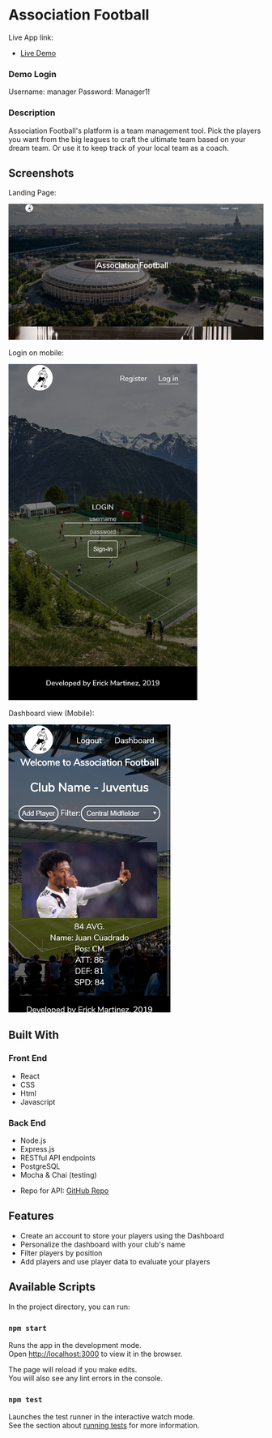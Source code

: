 # Association Football
Live App link: 
- [Live Demo](https://association-football.777areri.now.sh/)

### Demo Login
Username: manager
Password: Manager1!

### Description
Association Football's platform is a team management tool. Pick the players you want from the big leagues to craft the ultimate team based on your dream team. Or use it to keep track of your local team as a coach.

## Screenshots
Landing Page:

![Landing Page on Mobile](/src/imgs/LandingPage.PNG)

Login on mobile:

![Signin](/src/imgs/SignInMobile.png)

Dashboard view (Mobile):

![Dashboard](/src/imgs/DashboardMobile.png)

## Built With
### Front End
* React
* CSS
* Html
* Javascript

### Back End
* Node.js
* Express.js
* RESTful API endpoints
* PostgreSQL
* Mocha & Chai (testing)
- Repo for API: [GitHub Repo](https://github.com/erickmtza/association-football-api)

## Features

* Create an account to store your players using the Dashboard
* Personalize the dashboard with your club's name
* Filter players by position 
* Add players and use player data to evaluate your players

## Available Scripts

In the project directory, you can run:

### `npm start`

Runs the app in the development mode.<br>
Open [http://localhost:3000](http://localhost:3000) to view it in the browser.

The page will reload if you make edits.<br>
You will also see any lint errors in the console.

### `npm test`

Launches the test runner in the interactive watch mode.<br>
See the section about [running tests](https://facebook.github.io/create-react-app/docs/running-tests) for more information.